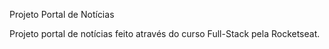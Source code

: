 Projeto Portal de Notícias

Projeto portal de notícias feito através do curso Full-Stack pela Rocketseat.

